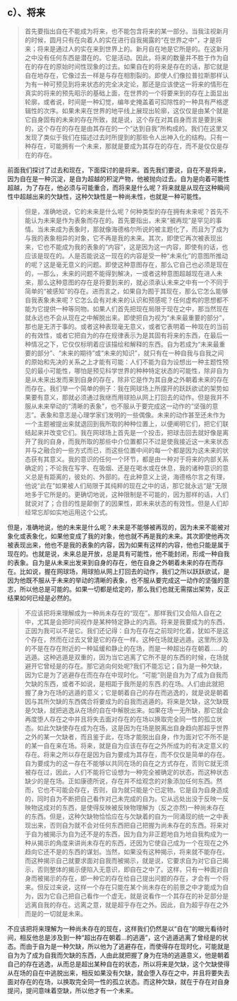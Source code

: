 <h2>c）、将来</h2><blockquote data-pid="D81w8Z7y">首先要指出自在不能成为将来，也不能包含将来的某一部分。当我注视新月的时候，圆月只有在向着人的实在进行自我揭露的“在世界之中”，才是将来；将来是通过人的实在来到世界上的。新月自在地是它所是的。在这新月之中没有任何东西是潜在的。它是活动。因此，将来的数量并不胜于作为自在的存在的原始时间性现象的过去。如果自在的将来是存在的话，那它就是自在地存在，它像过去一样是与存在相割裂的。即使人们像拉普拉斯那样认为有一种可预见到将来状态的完全决定论，那还是应该使这一将来的情形在真实的将来的预先昭示的基础上面，在世界的一个将要来到的存在上面显出轮廓，或者说，时间是一种幻觉，编年史掩盖着可扣除性的一种具有严格逻辑性的次序。如果未来在世界的地平线上展现出轮廓，这仅仅是由某个就是它自身固有的未来的存在所致，就是说，这个存在对其自身而言是要到来的，这个存在的存在是由其存在的一个“达到自我”所构成的。我们在这里又发现了类似于我们在描述过去时所提到的那些令人出神入化的结构。只有一种存在，可能拥有一个未来，那就是要成为其存在的存在，而不是仅仅是存在的存在。</blockquote><p data-pid="wU0WAxAf">前面我们探讨了过去和现在，下面探讨的是将来。首先我们要说，自在不是将来，因为自在是一种沉淀，是自为超越的积淀产物，他被抛向过去。自为是向着可能性超越，为了存在，他必须与可能重合，而将来是什么呢？将来就是从现在这种瞬间性中超越出来的欠缺性，这种欠缺性是一种尚未性，也就是一种可能性。</p><blockquote data-pid="4qlR1uEG">但是，准确地说，它的未来是什么呢？何种类型的存在拥有未来呢？首先不能认为未来是作为表象而存在的。首先要指出，未来“被再现”是罕见的事情。当未来成为表象时，那就像海德格尔所说的被主题化了，而且为了成为与我的表象相异的对象，它不再是我的未来。其次，即使它再次被表现出来，它也不能成为我的表象的“内容”，这是因为这一内容，即使有的话，也应该是现在的。人是否能说这一现在的内容是受一种“未来化”的意图所推动的呢？这是毫无意义的问题。即使这种意图存在，那么它自己也必须是现在的，—那么，未来的问题不能得到解决，一或者这种意图超越现在进人未来，那么这种意图的存在是将要到来的，就必须承认未来之中有一个不同于简单的“被感知”的存在。进而言之，如果自为囿于其现在，那么它怎么能够自我表象未来呢？它怎么会有对未来的认识和预感呢？任何虚构的思想都不能为它提供一种等同物。如果人们首先把现在局限于现在之中，那当然现在就永远也不会从现在之中解脱出来。即使把自为视为“未来最重要的部分”，那也是无济于事的。或者这种表现毫无意义，或者它表明着一种现在的当前的有效性，或者它把自为的存在规律表示为是其固有将来的东西，在最后一种情况之下，它仅仅标明着应该描绘和解释的东西。自为若成为“未来最重要的部分”、“未来的期待”或“未来的知识”，就只有在一种自我与自我之间的原始和先决的关系之上才能有可能：人们不能为自为设想出一种主题性预见的最小可能性，哪怕是预见科学世界的种种特定状态的可能性，除非自为是从未来出发而来到自身的存在，除非它是作为其自身之外朝着未来的存在而存在。我们举一个简单的例子：我在网球场上所摆开的跃跃欲试的架势如果要有意义，那就必须通过我继而用球拍从网上打回去的动作。但是我并不服从未来举动的“清晰的表象”，也不服从于要完成这一动作的“坚强的意志”。表象和意志是心理学家们发明的一些偶像。未来的动作甚至还未作为一个主题被提出来就退回到我所取的种种位置上，以便阐明它们，把它们联结起来并改变它们。我在网球场上首先是一个投击，把球击回去就好像是离开了我的自身，而我所取的那些中介位置都只不过是使我接近这一未来状态并与之融合的一些方式而已，而这些位置中间的每一个都是因为这未来的状态获有其意义。我的意识的任何一个环节，都是由一种对于将来的内部关系确定的；不论我在写字、在吸烟、还是在喝水或在休息，我的诸种意识的意义总是有距离的，彼处的、外部的。在此种意义上说，海德格尔言之有理，他说“此在”如果被人们局限于其纯粹的现在之中的话，那它就永远“是”无限地多于它所是的。更确切地说，这种限制是不可能的，因为那样的话，人们就说对了；合目的性是颠倒了的因果性，即未来状态的有效性。但是人们却经常忘却如实地运用这个公式。</blockquote><p data-pid="1Rwo_YH4">但是，准确地说，他的未来是什么呢？未来是不能够被再现的，因为未来不能被对象化或表象化，如果他变成了我的对象，他也就不再是我的未来。其次即使他再次被表现出来，他也不是我的表象的内容，因为如果有这样的内容，他也只能是属于现在的。也就是说，未来总是开放，总是具有可能性，他不能封闭，形成一种自我的表象。自为是从未来出发来到自身的存在，他在自身之外朝着未来的存在而存在。比如说，握在网球场，用球拍从网上打回去的动作，我们之所以跃跃欲试，是因为他既不服从于未来的举动的清晰的表象，也不服从要完成这一动作的坚强的意志，所以他总是可能的。如果一切都是给定的，那么我们也就无需摆出架势，反正结果如何已经是必然的。</p><blockquote data-pid="VTjF41XW">不应该把将来理解成为一种尚未存在的“现在”。那样我们又会陷人自在之中，尤其是会把时间视作是某种特定静止的内涵。将来是我要成为的东西，正因为我可以不是它。我们还记得：自为在存在之前现时化着，犹如不是这个存在，然而在过去又曾是它的存在一样。这种在场就是逃遁。这里所涉及的不是在存在附近的一种延缓和静止的在场，而是一种超出存在朝着……的逃遁。这种逃遁是双重的，因为当它逃离了它所不是的东西的时候，在场就避开它曾经是的存在。那它逃向何处呢?我们不能忘记；自为是一种欠缺，因为它是为了逃避存在而在存在中现时化。“可能”则是自为为了成为自我而欠缺的东西，或者不如说，是相距于我所是的东西.的在场。人们由此就把握了身为在场的逃遁的意义；它是朝着自己的存在而逃逸的，就是说是朝着因与其所欠缺的东西偶合将要成为的自我而逃遁的。将来是欠缺，这欠缺既是欠缺，就把逃逸从在场的自在中解脱出来。如果在场一无所缺，那它就会再度堕人存在之中并且将失去面对存在的在场以换取完全同一性的孤立状态。如此欠缺使存在成为在场，这是因为在场是脱离出自身趋向那超乎世界之外的某一欠缺者，而且鉴于此，在场才能脱出自身，作为面对它不所不是的某一自在来在场。将来，就是自为应该在存在之外所成为的有决定意义的存在。将来之所以存在是因为自为要成为其存在，而不仅仅是简单的存在。自为要成为的这一存在不能够以共同在场的自在之方式存在，否则它就无须被存在过，因此，人们不能将它设想为一种完全被确定的状态，而这种状态缺少的是在场。正如康德所说，存在并不给观念的对象添加任何东西。然而，它也不可能会存在，否则，自为就只能是个已定物。它是自为自身造成的，同时自为不断把自己看作对己未完成的自为。它从远处出没于反映一反映物这成对的东西，是使得反映被反映物理解为（反之亦然)一种尚未存在的东西。但是，这种欠缺物恰恰应在与欠缺着的自为一同涌现的统一之中表现出来，否则自为就不会对任何东西把自己把握为尚未存在的东西。将来对于自为被揭示为自为还不是的东西，因为自为非正题地自为地自我构成为一种从揭示的角度来讲尚未存在的东西，还因为它使自己成为一个在现在之外趋向它还不是的东西的谋划。当然，如果没有这种揭示，将来就不能存在。而这种揭示自己就要求面对自我而被揭示，就是说，它要求自为对它自己揭示，否则整体的揭示便陷入无意识，即自在之中了。这样，只有一种面对自身而被揭示的存在，即一种它的存在给自己提出问题的存在，才会有一个将来。但反过来说，这样一个存在只能在某个尚未存在的前景之中才能成为自为，因为它自己把自己看作一个虚无，就是说看作一个其存在的补足部分是远离自我的存在。远离之意，就是超乎存在之外。因此，自为超乎存在之外而是的一切就是未来。</blockquote><p data-pid="OWEBMiEZ">不应该把将来理解为一种尚未存在的现在，这样我们仍然是以“自在”的眼光看待时间，相反他总是涉及到一种“超出存在朝着...的逃遁”，这个逃遁逃离了曾经是的状态。而由于自为是一种欠缺，所以他为了逃避存在，而使得存在现时化，可能就是自为为了成为自我而欠缺的东西，人由此就把握了身为在场的逃遁意义，他是朝着自己的存在逃逸，从而总是超出某种自在的状态，所以将来是欠缺，这个欠缺使得从在场的自在中逃脱出来，相反如果没有欠缺，就会堕入存在之中，并且将要失去面对存在的在场，以换取完全同一性的孤立状态。而这种欠缺，就在于存在对自身提问，提问意味着空缺，所以他才有一个未来。</p><p></p>